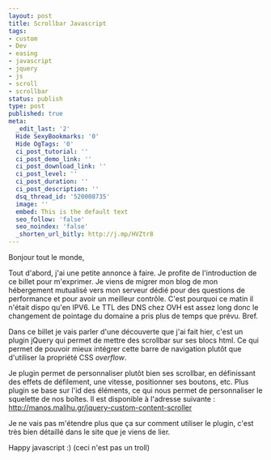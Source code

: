 ```yaml
---
layout: post
title: Scrollbar Javascript
tags:
- custom
- Dev
- easing
- javascript
- jquery
- js
- scroll
- scrollbar
status: publish
type: post
published: true
meta:
  _edit_last: '2'
  Hide SexyBookmarks: '0'
  Hide OgTags: '0'
  ci_post_tutorial: ''
  ci_post_demo_link: ''
  ci_post_download_link: ''
  ci_post_level: ''
  ci_post_duration: ''
  ci_post_description: ''
  dsq_thread_id: '520008735'
  image: ''
  embed: This is the default text
  seo_follow: 'false'
  seo_noindex: 'false'
  _shorten_url_bitly: http://j.mp/HVZtr8
---
```

Bonjour tout le monde,

Tout d'abord, j'ai une petite annonce à faire. Je profite de l'introduction de ce billet pour m'exprimer. Je viens de migrer mon blog de mon hébergement mutualisé vers mon serveur dédié pour des questions de performance et pour avoir un meilleur contrôle. C'est pourquoi ce matin il n'était dispo qu'en IPV6. Le TTL des DNS chez OVH est assez long donc le changement de pointage du domaine a pris plus de temps que prévu. Bref.

Dans ce billet je vais parler d'une découverte que j'ai fait hier, c'est un plugin jQuery qui permet de mettre des scrollbar sur ses blocs html. Ce qui permet de pouvoir mieux intégrer cette barre de navigation plutôt que d'utiliser la propriété CSS <em>overflow</em>.

Je plugin permet de personnaliser plutôt bien ses scrollbar, en définissant des effets de défilement, une vitesse, positionner ses boutons, etc. Plus plugin se base sur l'id des éléments, ce qui nous permet de personnaliser le squelette de nos boîtes. Il est disponible à l'adresse suivante : <a title="http://manos.malihu.gr/jquery-custom-content-scroller" href="http://manos.malihu.gr/jquery-custom-content-scroller">http://manos.malihu.gr/jquery-custom-content-scroller</a>

Je ne vais pas m'étendre plus que ça sur comment utiliser le plugin, c'est très bien détaillé dans le site que je viens de lier.

Happy javascript :) (ceci n'est pas un troll)
